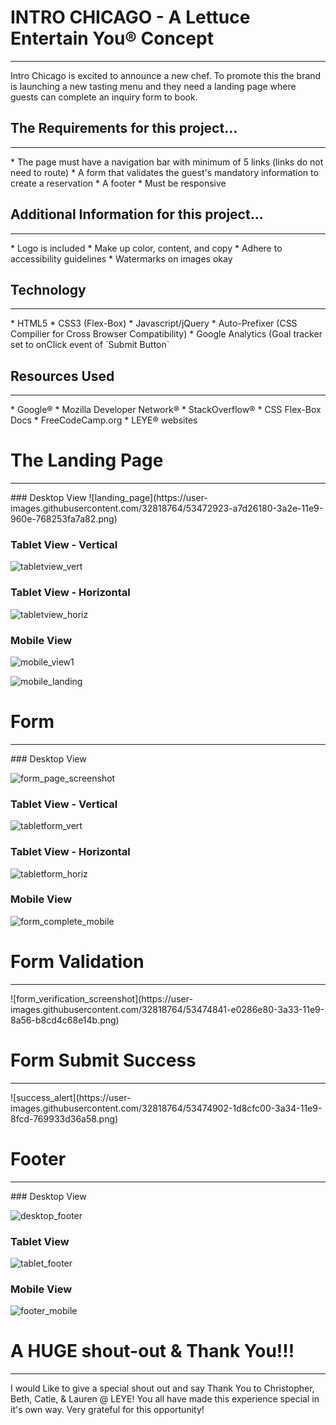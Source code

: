 # INTRO CHICAGO - A Lettuce Entertain You® Concept
<hr/>
Intro Chicago is excited to announce a new chef. To promote this the brand is launching a new tasting menu
and they need a landing page where guests can complete an inquiry form to book.

## The Requirements for this project...
<hr/>
* The page must have a navigation bar with minimum of 5 links (links do not need to route)
* A form that validates the guest's mandatory information to create a reservation
* A footer 
* Must be responsive

## Additional Information for this project...
<hr/>
* Logo is included
* Make up color, content, and copy
* Adhere to accessibility guidelines
* Watermarks on images okay

## Technology
<hr/>
* HTML5
* CSS3 (Flex-Box)
* Javascript/jQuery
* Auto-Prefixer (CSS Compilier for Cross Browser Compatibility)
* Google Analytics (Goal tracker set to onClick event of `Submit Button`

## Resources Used
<hr/>
* Google®
* Mozilla Developer Network®
* StackOverflow®
* CSS Flex-Box Docs
* FreeCodeCamp.org
* LEYE® websites

# The Landing Page
<hr/>
### Desktop View
![landing_page](https://user-images.githubusercontent.com/32818764/53472923-a7d26180-3a2e-11e9-960e-768253fa7a82.png)

### Tablet View - Vertical

![tabletview_vert](https://user-images.githubusercontent.com/32818764/53473777-f08b1a00-3a30-11e9-93cd-69de45d89c35.png)

### Tablet View - Horizontal

![tabletview_horiz](https://user-images.githubusercontent.com/32818764/53473827-131d3300-3a31-11e9-8bfd-5d57f7098ccb.png)

### Mobile View

![mobile_view1](https://user-images.githubusercontent.com/32818764/53473870-3647e280-3a31-11e9-9f0d-9ce3b4eaa34a.png)


![mobile_landing](https://user-images.githubusercontent.com/32818764/53475148-d9e6c200-3a34-11e9-9125-b3f3c0881c0f.png)

# Form
<hr/>
### Desktop View

![form_page_screenshot](https://user-images.githubusercontent.com/32818764/53474340-6f348700-3a32-11e9-97ee-c3b03e86f406.png)

### Tablet View - Vertical

![tabletform_vert](https://user-images.githubusercontent.com/32818764/53476040-174c4f00-3a37-11e9-8c24-b69550025f77.png)

### Tablet View - Horizontal

![tabletform_horiz](https://user-images.githubusercontent.com/32818764/53476206-6befca00-3a37-11e9-8628-c62e08ecd08f.png)

### Mobile View

![form_complete_mobile](https://user-images.githubusercontent.com/32818764/53474759-8f187a80-3a33-11e9-9103-bcf4d06d2a2a.png)

# Form Validation
<hr/>
![form_verification_screenshot](https://user-images.githubusercontent.com/32818764/53474841-e0286e80-3a33-11e9-8a56-b8cd4c68e14b.png)

# Form Submit Success
<hr/>
![success_alert](https://user-images.githubusercontent.com/32818764/53474902-1d8cfc00-3a34-11e9-8fcd-769933d36a58.png)

# Footer
<hr/>
### Desktop View

![desktop_footer](https://user-images.githubusercontent.com/32818764/53475417-7d37d700-3a35-11e9-99bb-762577c3f8ef.png)

### Tablet View

![tablet_footer](https://user-images.githubusercontent.com/32818764/53475657-1830b100-3a36-11e9-84a5-4e5d51f5e3e8.png)

### Mobile View

![footer_mobile](https://user-images.githubusercontent.com/32818764/53475736-4d3d0380-3a36-11e9-88a4-794814b52b59.png)

# A HUGE shout-out & Thank You!!!
<hr/>
I would Like to give a special shout out and say Thank You to Christopher, Beth, Catie, & Lauren @ LEYE! You all have made this experience special in it's own way. Very grateful for this opportunity!



































